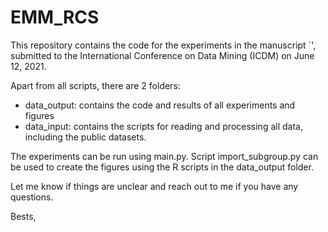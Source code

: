 # EMM_RCS

This repository contains the code for the experiments in the manuscript `', submitted to the International Conference on Data Mining (ICDM) on June 12, 2021. 

Apart from all scripts, there are 2 folders:

- data_output: contains the code and results of all experiments and figures
- data_input: contains the scripts for reading and processing all data, including the public datasets.

The experiments can be run using main.py. 
Script import_subgroup.py can be used to create the figures using the R scripts in the data_output folder.

Let me know if things are unclear and reach out to me if you have any questions.

Bests,

